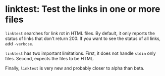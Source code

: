 # linktest: Test the links in one or more files

`linktest` searches for link rot in HTML files.  By default, it only reports
the status of links that don't return 200.  If you want to see the status of
all links, add `-verbose`.

`linktest` has two important limitations.  First, it does not handle `stdin`
only files.  Second, expects the files to be HTML.

Finally, `linktest` is very new and probably closer to alpha than beta.
